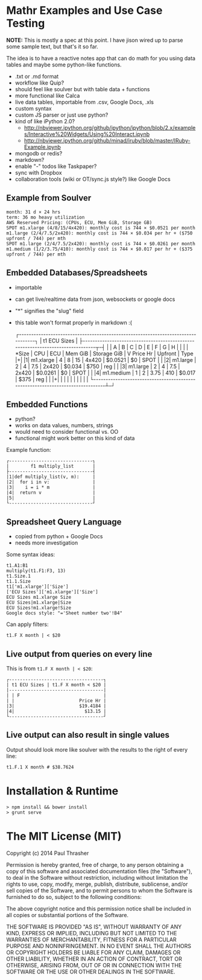 # Mathr Examples and Use Case Testing

__NOTE:__ This is mostly a spec at this point. I have jison wired up to parse some sample text, but that's it so far.

The idea is to have a reactive notes app that can do math for you using data tables and maybe some python-like functions.

- .txt or .md format
- workflow like Quip?
- should feel like soulver but with table data + functions
- more functional like Calca
- live data tables, importable from .csv, Google Docs, .xls
- custom syntax
- custom JS parser or just use python?
- kind of like iPython 2.0?
  - http://nbviewer.ipython.org/github/ipython/ipython/blob/2.x/examples/Interactive%20Widgets/Using%20Interact.ipynb
  - http://nbviewer.ipython.org/github/minad/iruby/blob/master/IRuby-Example.ipynb
- mongodb or redis?
- markdown?
- enable "-" todos like Taskpaper?
- sync with Dropbox
- collaboration tools (wiki or OT/sync.js style?) like Google Docs

## Example from Soulver

    month: 31 d × 24 hrs
    term: 36 mo heavy utilization
    AWS Reserved Pricing: (CPUs, ECU, Mem GiB, Storage GB)
    SPOT m1.xlarge (4/8/15/4x420): monthly cost is 744 × $0.0521 per month
    m1.large (2/4/7.5/2x420): monthly cost is 744 × $0.034 per hr + ($750 upfront / 744) per mth
    SPOT m1.large (2/4/7.5/2x420): monthly cost is 744 × $0.0261 per month
    m1.medium (1/2/3.75/410): monthly cost is 744 × $0.017 per hr + ($375 upfront / 744) per mth

## Embedded Databases/Spreadsheets

- importable
- can get live/realtime data from json, websockets or google docs
- "*" signifies the "slug" field
- this table won't format properly in markdown :(

    ┌---------------------------------------------------------------------------------┐
    |                                 t1 ECU Sizes                                    |
    ├-------------------------------------------------------------------------------┬-┤
    | | A         | B   | C   | D       | E           | F          | G       | H    | |
    | | *Size     | CPU | ECU | Mem GiB | Storage GiB | V Price Hr | Upfront | Type |+|
    |1| m1.xlarge |   4 |   8 |      15 |       4x420 |    $0.0521 |      $0 | SPOT | |
    |2| m1.large  |   2 |   4 |     7.5 |       2x420 |     $0.034 |    $750 | reg  | |
    |3| m1.large  |   2 |   4 |     7.5 |       2x420 |    $0.0261 |      $0 | SPOT | |
    |4| m1.medium |   1 |   2 |    3.75 |         410 |     $0.017 |    $375 | reg  | |
    |+|           |     |     |         |             |            |         |      | |
    └-------------------------------------------------------------------------------┴-┘

## Embedded Functions

- python?
- works on data values, numbers, strings
- would need to consider functional vs. OO
- functional might work better on this kind of data

Example function:

    ┌-------------------------------┐
    |        f1 multiply_list       |
    ├-------------------------------┤
    |1|def multiply_list(v, m):     |
    |2|  for i in v:                |
    |3|    i = i * m                |
    |4|  return v                   |
    |5|                             |
    └-------------------------------┘

## Spreadsheet Query Language

- copied from python + Google Docs
- needs more investigation

Some syntax ideas:

    t1.A1:B1
    multiply(t1.F1:F3, 13)
    t1.Size.1
    t1.1.Size
    t1['m1.xlarge']['Size']
    ['ECU Sizes']['m1.xlarge']['Size']
    ECU Sizes m1.xlarge Size
    ECU Sizes|m1.xlarge|Size
    ECU Sizes!m1.xlarge!Size
    Google docs style: "='Sheet number two'!B4"

Can apply filters:

    t1.F X month | < $20

## Live output from queries on every line

This is from `t1.F X month | < $20`:

    ┌-----------------------------------┐
    | t1 ECU Sizes | t1.F X month < $20 |
    |-----------------------------------|
    | | F                               |
    | |                        Price Hr |
    |3|                        $19.4184 |
    |4|                          $13.15 |
    └-----------------------------------┘

## Live output can also result in single values

Output should look more like soulver with the results to the right of every line:

    t1.F.1 X month # $38.7624


# Installation & Runtime

    > npm install && bower install
    > grunt serve


# The MIT License (MIT)

Copyright (c) 2014 Paul Thrasher

Permission is hereby granted, free of charge, to any person obtaining a copy
of this software and associated documentation files (the "Software"), to deal
in the Software without restriction, including without limitation the rights
to use, copy, modify, merge, publish, distribute, sublicense, and/or sell
copies of the Software, and to permit persons to whom the Software is
furnished to do so, subject to the following conditions:

The above copyright notice and this permission notice shall be included in
all copies or substantial portions of the Software.

THE SOFTWARE IS PROVIDED "AS IS", WITHOUT WARRANTY OF ANY KIND, EXPRESS OR
IMPLIED, INCLUDING BUT NOT LIMITED TO THE WARRANTIES OF MERCHANTABILITY,
FITNESS FOR A PARTICULAR PURPOSE AND NONINFRINGEMENT. IN NO EVENT SHALL THE
AUTHORS OR COPYRIGHT HOLDERS BE LIABLE FOR ANY CLAIM, DAMAGES OR OTHER
LIABILITY, WHETHER IN AN ACTION OF CONTRACT, TORT OR OTHERWISE, ARISING FROM,
OUT OF OR IN CONNECTION WITH THE SOFTWARE OR THE USE OR OTHER DEALINGS IN
THE SOFTWARE.
